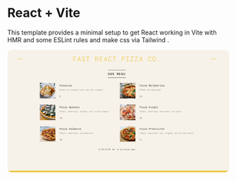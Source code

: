 # React + Vite

This template provides a minimal setup to get React working in Vite with HMR and some ESLint rules and make css via Tailwind .

<div align="center">
<img src = "./src/assets/pizza-menu.png" style = "border-radius:10px">
</div>
 
 
